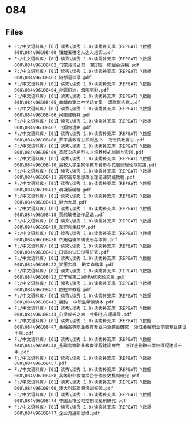 # 084

## Files

- `F:/中文语料库/【01】读秀\读秀 1.0\读秀补充库（REPEAT）\数据008\084\96108400_镇雄五德名人达人纪实.pdf`
- `F:/中文语料库/【01】读秀\读秀 1.0\读秀补充库（REPEAT）\数据008\084\96108402_乌蒙诗词丛书  第1辑  陈绍余诗稿.pdf`
- `F:/中文语料库/【01】读秀\读秀 1.0\读秀补充库（REPEAT）\数据008\084\96108403_随想语丝录.pdf`
- `F:/中文语料库/【01】读秀\读秀 1.0\读秀补充库（REPEAT）\数据008\084\96108404_非遗印迹，云陶丽影.pdf`
- `F:/中文语料库/【01】读秀\读秀 1.0\读秀补充库（REPEAT）\数据008\084\96108405_曲靖市第二中学论文集  颂歌献给党.pdf`
- `F:/中文语料库/【01】读秀\读秀 1.0\读秀补充库（REPEAT）\数据008\084\96108406_风雨成昕祥.pdf`
- `F:/中文语料库/【01】读秀\读秀 1.0\读秀补充库（REPEAT）\数据008\084\96108407_飞翔的理由.pdf`
- `F:/中文语料库/【01】读秀\读秀 1.0\读秀补充库（REPEAT）\数据008\084\96108408_罗平县教育志系列丛书  马街镇教育志.pdf`
- `F:/中文语料库/【01】读秀\读秀 1.0\读秀补充库（REPEAT）\数据008\084\96108409_高层次应用型人才培养模式创新与实践.pdf`
- `F:/中文语料库/【01】读秀\读秀 1.0\读秀补充库（REPEAT）\数据008\084\96108410_高校大学生同伴教育者参与式培训理论与实践.pdf`
- `F:/中文语料库/【01】读秀\读秀 1.0\读秀补充库（REPEAT）\数据008\084\96108411_高职高专思想政治理论课实践教程.pdf`
- `F:/中文语料库/【01】读秀\读秀 1.0\读秀补充库（REPEAT）\数据008\084\96108412_魂凝版纳情.pdf`
- `F:/中文语料库/【01】读秀\读秀 1.0\读秀补充库（REPEAT）\数据008\084\96108413_魅力大具.pdf`
- `F:/中文语料库/【01】读秀\读秀 1.0\读秀补充库（REPEAT）\数据008\084\96108418_贾纯敏书法作品选.pdf`
- `F:/中文语料库/【01】读秀\读秀 1.0\读秀补充库（REPEAT）\数据008\084\96108419_东郭先生红学.pdf`
- `F:/中文语料库/【01】读秀\读秀 1.0\读秀补充库（REPEAT）\数据008\084\96108420_农用运输车辆使用与维修.pdf`
- `F:/中文语料库/【01】读秀\读秀 1.0\读秀补充库（REPEAT）\数据008\084\96108421_口译的认知过程研究.pdf`
- `F:/中文语料库/【01】读秀\读秀 1.0\读秀补充库（REPEAT）\数据008\084\96108422_梦里古渡  散文自选集.pdf`
- `F:/中文语料库/【01】读秀\读秀 1.0\读秀补充库（REPEAT）\数据008\084\96108423_辽宁省第二届MPA优秀论文集.pdf`
- `F:/中文语料库/【01】读秀\读秀 1.0\读秀补充库（REPEAT）\数据008\084\96108433_数控车教程.pdf`
- `F:/中文语料库/【01】读秀\读秀 1.0\读秀补充库（REPEAT）\数据008\084\96108442_晨韵  中职生早读读本.pdf`
- `F:/中文语料库/【01】读秀\读秀 1.0\读秀补充库（REPEAT）\数据008\084\96108443_心灵成长之旅  中职生心理辅导.pdf`
- `F:/中文语料库/【01】读秀\读秀 1.0\读秀补充库（REPEAT）\数据008\084\96108447_金融高等职业教育专业内涵建设研究  浙江金融职业学院专业建设十年.pdf`
- `F:/中文语料库/【01】读秀\读秀 1.0\读秀补充库（REPEAT）\数据008\084\96108448_金融高等职业教育课程建设研究  浙江金融职业学校课程建设十年.pdf`
- `F:/中文语料库/【01】读秀\读秀 1.0\读秀补充库（REPEAT）\数据008\084\96108457.pdf`
- `F:/中文语料库/【01】读秀\读秀 1.0\读秀补充库（REPEAT）\数据008\084\96108458_高等职业教育校企合作长效机制研究.pdf`
- `F:/中文语料库/【01】读秀\读秀 1.0\读秀补充库（REPEAT）\数据008\084\96108460_澳大利亚质量培训框架.pdf`
- `F:/中文语料库/【01】读秀\读秀 1.0\读秀补充库（REPEAT）\数据008\084\96108474_中国上市公司控制权私利研究.pdf`
- `F:/中文语料库/【01】读秀\读秀 1.0\读秀补充库（REPEAT）\数据008\084\96108477_企业沟通新思维.pdf`
